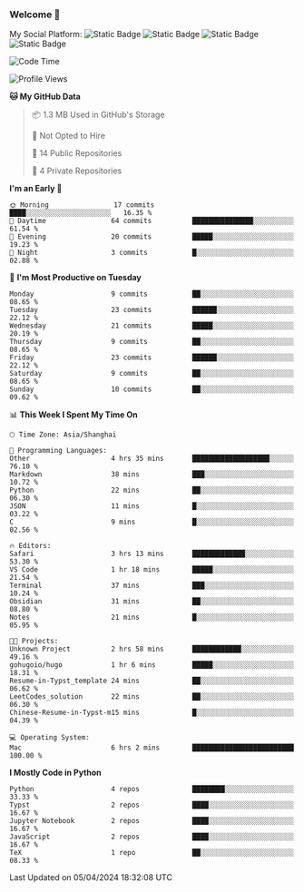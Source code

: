 ### Welcome 👋

<!--
**CheneyNine/CheneyNine** is a ✨ _special_ ✨ repository because its `README.md` (this file) appears on your GitHub profile.

Here are some ideas to get you started:

- 🔭 I’m currently working on ...
- 🌱 I’m currently learning ...
- 👯 I’m looking to collaborate on ...
- 🤔 I’m looking for help with ...
- 💬 Ask me about ...
- 📫 How to reach me: ...
- 😄 Pronouns: ...
- ⚡ Fun fact: ...
-->

My Social Platform:
![Static Badge](https://img.shields.io/badge/_-CheneyNine-black?style=flat&logo=Github&logoColor=white&cacheSeconds=https%3A%2F%2Fgithub.com%2FCheneyNine)
![Static Badge](https://img.shields.io/badge/_-cheneynine.top-purple?style=flat&logo=googlehome&logoColor=white&link=https%3A%2F%2Fwww.cheneynine.top)
![Static Badge](https://img.shields.io/badge/_-CQU__Cheney-green?style=flat&logo=wechat&logoColor=white&link=https%3A%2F%2Fwww.linkedin.com%2Fin%2Fyinan-chen-9b09202b9%2F)
![Static Badge](https://img.shields.io/badge/_-Cheney-blue?style=flat&logo=linkedin&logoColor=white&link=https%3A%2F%2Fwww.linkedin.com%2Fin%2Fyinan-chen-9b09202b9%2F)


<!--START_SECTION:waka-->
![Code Time](http://img.shields.io/badge/Code%20Time-6%20hrs%202%20mins-blue)

![Profile Views](http://img.shields.io/badge/Profile%20Views-0-blue)

**🐱 My GitHub Data** 

> 📦 1.3 MB Used in GitHub's Storage 
 > 
> 🚫 Not Opted to Hire
 > 
> 📜 14 Public Repositories 
 > 
> 🔑 4 Private Repositories 
 > 
**I'm an Early 🐤** 

```text
🌞 Morning                17 commits          ████░░░░░░░░░░░░░░░░░░░░░   16.35 % 
🌆 Daytime                64 commits          ███████████████░░░░░░░░░░   61.54 % 
🌃 Evening                20 commits          █████░░░░░░░░░░░░░░░░░░░░   19.23 % 
🌙 Night                  3 commits           █░░░░░░░░░░░░░░░░░░░░░░░░   02.88 % 
```
📅 **I'm Most Productive on Tuesday** 

```text
Monday                   9 commits           ██░░░░░░░░░░░░░░░░░░░░░░░   08.65 % 
Tuesday                  23 commits          ██████░░░░░░░░░░░░░░░░░░░   22.12 % 
Wednesday                21 commits          █████░░░░░░░░░░░░░░░░░░░░   20.19 % 
Thursday                 9 commits           ██░░░░░░░░░░░░░░░░░░░░░░░   08.65 % 
Friday                   23 commits          ██████░░░░░░░░░░░░░░░░░░░   22.12 % 
Saturday                 9 commits           ██░░░░░░░░░░░░░░░░░░░░░░░   08.65 % 
Sunday                   10 commits          ██░░░░░░░░░░░░░░░░░░░░░░░   09.62 % 
```


📊 **This Week I Spent My Time On** 

```text
🕑︎ Time Zone: Asia/Shanghai

💬 Programming Languages: 
Other                    4 hrs 35 mins       ███████████████████░░░░░░   76.10 % 
Markdown                 38 mins             ███░░░░░░░░░░░░░░░░░░░░░░   10.72 % 
Python                   22 mins             ██░░░░░░░░░░░░░░░░░░░░░░░   06.30 % 
JSON                     11 mins             █░░░░░░░░░░░░░░░░░░░░░░░░   03.22 % 
C                        9 mins              █░░░░░░░░░░░░░░░░░░░░░░░░   02.56 % 

🔥 Editors: 
Safari                   3 hrs 13 mins       █████████████░░░░░░░░░░░░   53.30 % 
VS Code                  1 hr 18 mins        █████░░░░░░░░░░░░░░░░░░░░   21.54 % 
Terminal                 37 mins             ███░░░░░░░░░░░░░░░░░░░░░░   10.24 % 
Obsidian                 31 mins             ██░░░░░░░░░░░░░░░░░░░░░░░   08.80 % 
Notes                    21 mins             █░░░░░░░░░░░░░░░░░░░░░░░░   05.95 % 

🐱‍💻 Projects: 
Unknown Project          2 hrs 58 mins       ████████████░░░░░░░░░░░░░   49.16 % 
gohugoio/hugo            1 hr 6 mins         █████░░░░░░░░░░░░░░░░░░░░   18.31 % 
Resume-in-Typst_template 24 mins             ██░░░░░░░░░░░░░░░░░░░░░░░   06.62 % 
LeetCodes_solution       22 mins             ██░░░░░░░░░░░░░░░░░░░░░░░   06.30 % 
Chinese-Resume-in-Typst-m15 mins             █░░░░░░░░░░░░░░░░░░░░░░░░   04.39 % 

💻 Operating System: 
Mac                      6 hrs 2 mins        █████████████████████████   100.00 % 
```

**I Mostly Code in Python** 

```text
Python                   4 repos             ████████░░░░░░░░░░░░░░░░░   33.33 % 
Typst                    2 repos             ████░░░░░░░░░░░░░░░░░░░░░   16.67 % 
Jupyter Notebook         2 repos             ████░░░░░░░░░░░░░░░░░░░░░   16.67 % 
JavaScript               2 repos             ████░░░░░░░░░░░░░░░░░░░░░   16.67 % 
TeX                      1 repo              ██░░░░░░░░░░░░░░░░░░░░░░░   08.33 % 
```




 Last Updated on 05/04/2024 18:32:08 UTC
<!--END_SECTION:waka-->


